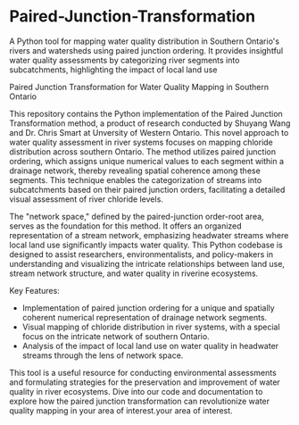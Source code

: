 # Paired-Junction-Transformation
A Python tool for mapping water quality distribution in Southern Ontario's rivers and watersheds using paired junction ordering. It provides insightful water quality assessments by categorizing river segments into subcatchments, highlighting the impact of local land use


Paired Junction Transformation for Water Quality Mapping in Southern Ontario

This repository contains the Python implementation of the Paired Junction Transformation method, a product of research conducted by Shuyang Wang and Dr. Chris Smart at Unversity of Western Ontario. This novel approach to water quality assessment in river systems focuses on mapping chloride distribution across southern Ontario. The method utilizes paired junction ordering, which assigns unique numerical values to each segment within a drainage network, thereby revealing spatial coherence among these segments. This technique enables the categorization of streams into subcatchments based on their paired junction orders, facilitating a detailed visual assessment of river chloride levels.

The "network space," defined by the paired-junction order-root area, serves as the foundation for this method. It offers an organized representation of a stream network, emphasizing headwater streams where local land use significantly impacts water quality. This Python codebase is designed to assist researchers, environmentalists, and policy-makers in understanding and visualizing the intricate relationships between land use, stream network structure, and water quality in riverine ecosystems.

Key Features:

- Implementation of paired junction ordering for a unique and spatially coherent numerical representation of drainage network segments.
- Visual mapping of chloride distribution in river systems, with a special focus on the intricate network of southern Ontario.
- Analysis of the impact of local land use on water quality in headwater streams through the lens of network space.

This tool is a useful resource for conducting environmental assessments and formulating strategies for the preservation and improvement of water quality in river ecosystems. Dive into our code and documentation to explore how the paired junction transformation can revolutionize water quality mapping in your area of interest.your area of interest.
